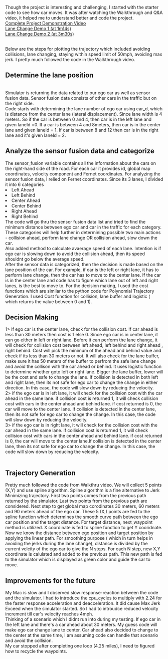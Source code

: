 Though the project is interesting and challenging, I started with the starter code to see how car moves. It was
after watching the Walkthrough and Q&A video, it helped me to understand better and code the project.
<br>
<a href="https://www.youtube.com/watch?v=PgHvrfcToYA">Complete Project Demonstration Video</a>
<br>
<a href="https://youtu.be/PgHvrfcToYA?t=1m14s">Lane Change Demo 1 (at 1m14s)</a>
<br>
<a href="https://youtu.be/PgHvrfcToYA?t=3m30s">Lane Change Demo 2 (at 3m30s)</a>

<br>Below are the steps for plotting the trajectory which included avoiding collisions, lane changing, staying within speed limit of 50mph, avoiding max jerk. I pretty much followed the code in the Walkthrough video.
<br>
<h2> Determine the lane position</h2>
<br>
Simulator is returning the data related to our ego car as well as sensor fusion data. Sensor fusion data consists of other cars in the traffic but on the right side. 
<br>
Code starts with determining the lane number of ego car using car_d, which is distance from the center lane (lateral displacement). Since lane width is 4 meters. So if the car is between 0 and 4, then car is in the left lane and given laneId =0. If a car is between 4 and 8meters, then car is in the center lane and given laneId = 1. If car is between 8 and 12 then car is in the right lane and it's given laneId = 2.
<br>
<h2> Analyze the sensor fusion data and categorize</h2>
The sensor_fusion variable contains all the information about the cars on the right-hand side of the road. For each car it provides id, global map coordinates, velocity component and Fernet coordinates. For analyzing the sensor fusion data, I relied on Fernet coordinates. Since its 3 lanes, I divided it into 6 categories 
<li> Left Ahead </li>
<li> Left Behind </li>
<li> Center Ahead </li>
<li> Center Behind </li>
<li> Right Ahead </li>
<li> Right Behind </li>
The code will go thru the sensor fusion data list and tried to find the minimum distance between ego car and car in the traffic for each category. These categories will help further in determining possible two main actions - collision ahead, perform lane change OR collision ahead, slow down the car. 
<br>
Also added method to calculate avaerage speed of each lane. Intention is if ego car is slowing down to avoid the collision ahead, then its speed shouldnt go below the average speed.
<br>
After the sensor data is categorized, then the decision is made based on the lane position of the car. For example, if car is the left or right lane, it has to perform lane change, then the car has to move to the center lane. If the car is in the center lane and code has to figure which lane out of left and right lanes, is the best to move to. For the decision making, I used the cost functions which are similar to the python code for Polynomial Trajectory Generation. I used Cost function for collision, lane buffer and logistic ( which returns the value between 0 and 1).
<h2>Decision Making</h2>
1> If ego car is the center lane, check for the collision cost. If car ahead is less than 30 meters then cost is 1 else 0. Since ego car is in center lane, it can go either in left or right lane. Before it can perform the lane change, it will check for collision cost between left ahead, left behind and right ahead , right behind. Cost will pick the minimum of the ahead and behind value and check if its less than 30 meters or not. It will also check for the lane buffer, make sure it has 50 meters of the buffer to perfrom the safe lane change and avoid the collison with the car ahead or behind. It uses logistic function to determine whether goto left or right lane. Bigger the lane buffer, lower will be the cost and safe to change the lane. If collision is detected in both left and right lane, then its not safe for ego car to change the change in either direction. In this case, the code will slow down by reducing the velocity.
<br>
2> if the ego car is in left lane, it will check for the collision cost with the car ahead in the same lane. if collision cost is returned 1, it will check collision cost with cars in the center ahead and behind lane. if cost returned is 0, the car will move to the center lane. If collision is detected in the center lane, then its not safe for ego car to change the change. In this case, the code will slow down by reducing the velocity.
<br>
3> if the ego car is in right lane, it will check for the collision cost with the car ahead in the same lane. if collision cost is returned 1, it will check collision cost with cars in the center ahead and behind lane. if cost returned is 0, the car will move to the center lane.If collision is detected in the center lane, then its not safe for ego car to change the change. In this case, the code will slow down by reducing the velocity.
<br>
<br>
<h2>Trajectory Generation</h2>
Pretty much followed the code from Walkthru video. We will collect 5 points (X,Y) and use spline algorithm. Spline algorithm is a fine alternative to Jerk Minimizing trajectory. First two points comes from the previous path returned by the simulator. Last two points from the previous path are considered. Next step to get global map corodinates 30 meters, 60 meters and 90 meters ahead of the ego car. These 5 (X,) points are fed to the spline function which determines the smooth curve path between the ego car position and the target distance. For target distance, next_waypoint method is utilized. X coordinate is fed to spline function to get Y cooridnate. Now we know the distance between ego position and target position by applying the linear path. For smoothing purpose ( which in turn helps in avoiding the jerks during the lane change), distance is  divided by the current velcity of the ego car to give the N steps. For each N step, new X,Y coordinate is calulated and added to the previous path. This new path is fed to the simulator which is displayed as green color and guide the car to move. 
<br>
<h2>Improvements for the future</h2>
My Mac is slow and I observed slow response-reaction between the code and the simulator. I had to introduce the cpu_cycles to multiply with 2.24 for the faster response acceleration and deacceleration. It did cause Max Jerk Exceed when the simulator started. So I had to introudce reduced velocity increment till car's velocity reaches 4mph.
<br>
Thinking of a scenario which I didnt run into during my testing. If ego car in the left lane and there's a car ahead about 30 meters. My guess code will make ego car change lane to center. Car ahead also decided to change to the center at the same time, I am assuming code can handle that scenario and avoid the collision.  
<br> My car stopped after completing one loop (4.25 miles), I need to figured how to recycle the waypoints.



